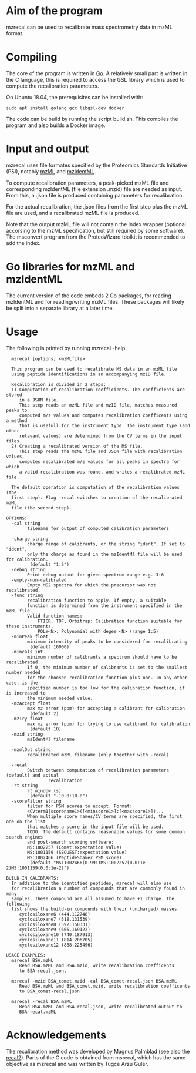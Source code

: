 # Aim of the program
mzrecal can be used to recalibrate mass spectrometry data in mzML format.

# Compiling
The core of the program is written in [Go](https://golang.org/). A relatively
small part is written in the C language, this is required to access the GSL
library which is used to compute the recalibration parameters.

On Ubuntu 18.04, the prerequisites can be installed with:

```
sudo apt install golang gcc libgsl-dev docker
```

The code can be build by running the script build.sh. This compiles the program
and also builds a Docker image.


# Input and output
mzrecal uses file formates specified by the Proteomics Standards Initiative 
(PSI), notably [mzML](http://www.psidev.info/mzML) and [mzIdentML](http://www.psidev.info/mzidentml).

To compute recalibration parameters, a peak-picked mzML file and corresponding
mzIdentML (file extension .mzid) file are needed as input. From this, a .json
file is produced containing parameters for recalibration.

For the actual recalibration, the .json files from the first step plus the
mzML file are used, and a recalibrated mzML file is produced.

Note that the output mzML file will not contain the index wrapper
(optional accorsing to the mzML specification, but still required by some
software). The msconvert program from the ProteoWizard toolkit is recommended
to add the index.

# Go libraries for mzML and mzIdentML
The current version of the code embeds 2 Go packages, for reading mzIdentML
and for reading/writing mzML files. These packages will likely be split into a
separate library at a later time.

# Usage

The following is printed by running mzrecal -help

```
  mzrecal [options] <mzMLfile>

  This program can be used to recalibrate MS data in an mzML file
  using peptide identifications in an accompanying mzID file.

  Recalibration is divided in 2 steps:
  1) Computation of recalibration coefficients. The coefficients are stored
     in a JSON file.
     This step reads an mzML file and mzID file, matches measured peaks to
     computed m/z values and computes recalibration coefficents using a method
     that is usefull for the instrument type. The instrument type (and other
     relavant values) are determined from the CV terms in the input files.
  2) Creating a recalibrated version of the MS file.
     This step reads the mzML file and JSON file with recalibration values,
     computes recalibrated m/z values for all peaks in spectra for which
     a valid recalibration was found, and writes a recalibrated mzML file.

  The default operation is computation of the recalibration values (the
  first step). Flag -recal switches to creation of the recalibrated mzML
  file (the second step).

OPTIONS:
  -cal string
        filename for output of computed calibration parameters
    
  -charge string
        charge range of calibrants, or the string "ident". If set to "ident",
        only the charge as found in the mzIdentMl file will be used for calibration.
         (default "1:5")
  -debug string
        Print debug output for given spectrum range e.g. 3:6
  -empty-non-calibrated
        Empty MS2 spectra for which the precursor was not recalibrated.
  -func string
        recalibration function to apply. If empty, a suitable
        function is determined from the instrument specified in the mzML file.
        Valid function names:
            FTICR, TOF, Orbitrap: Calibration function suitable for these instruments.
            POLY<N>: Polynomial with degee <N> (range 1:5)
  -minPeak float
        minimum intensity of peaks to be considered for recalibrating
         (default 10000)
  -mincals int
        minimum number of calibrants a spectrum should have to be recalibrated.
        If 0, the minimum number of calibrants is set to the smallest number needed
        for the choosen recalibration function plus one. In any other case, is the
        specified number is too low for the calibration function, it is increased to
        the minimum needed value.
  -mzAccept float
        max mz error (ppm) for accepting a calibrant for calibration
         (default 2)
  -mzTry float
        max mz error (ppm) for trying to use calibrant for calibration
         (default 10)
  -mzid string
        mzIdentMl filename
    
  -mzmlOut string
        recalibrated mzML filename (only together with -recal)
    
  -recal
        Switch between computation of recalibration parameters (default) and actual
                recalibration
  -rt string
        rt window (s)
         (default "-10.0:10.0")
  -scoreFilter string
        filter for PSM scores to accept. Format:
        <CVterm1|scorename1>([<minscore1>]:[<maxscore1>])...
        When multiple score names/CV terms are specified, the first one on the list
        that matches a score in the input file will be used.
        TODO: The default contains reasonable values for some common search engines
        and post-search scoring software:
        MS:1002257 (Comet:expectation value)
        MS:1001159 (SEQUEST:expectation value)
        MS:1002466 (PeptideShaker PSM score)
         (default "MS:1002466(0.99:)MS:1002257(0.0:1e-2)MS:1001159(0.0:1e-2)")

BUILD-IN CALIBRANTS:
  In addition to the identified peptides, mzrecal will also use
  for recalibration a number of compounds that are commonly found in many
  samples. These compound are all assumed to have +1 charge. The following
  list shows the build-in compounds with their (uncharged) masses:
     cyclosiloxane6 (444.112748)
     cyclosiloxane7 (518.131539)
     cyclosiloxane8 (592.150331)
     cyclosiloxane9 (666.169122)
     cyclosiloxane10 (740.187913)
     cyclosiloxane11 (814.206705)
     cyclosiloxane12 (888.225496)

USAGE EXAMPLES:
  mzrecal BSA.mzML
     Read BSA.mzML and BSA.mzid, write recalibration coefficents
     to BSA-recal.json.

  mzrecal -mzid BSA_comet.mzid -cal BSA_comet-recal.json BSA.mzML
     Read BSA.mzML and BSA_comet.mzid, write recalibration coefficents
     to BSA_comet-recal.json

  mzrecal -recal BSA.mzML
     Read BSA.mzML and BSA-recal.json, write recalibrated output to
     BSA-recal.mzML
```

# Acknowledgements
The recalibration method was developed by Magnus Palmblad (see also the
[recal2](http://www.ms-utils.org/recal2.html)).
Parts of the C code is obtained from msrecal, which has the same objective
as mzrecal and was written by Tugce Arzu Guler.
